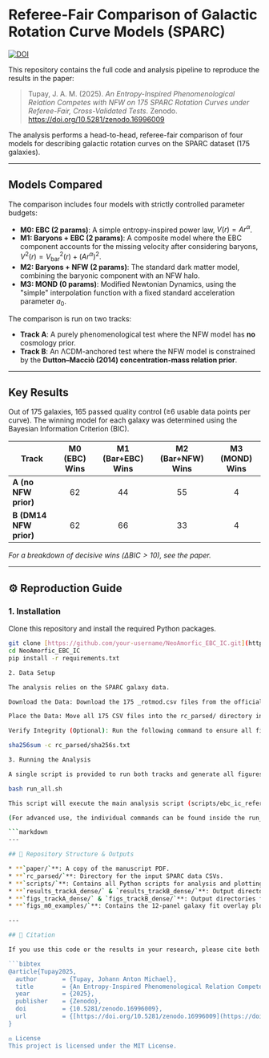 # Referee-Fair Comparison of Galactic Rotation Curve Models (SPARC)

[![DOI](https://zenodo.org/badge/DOI/10.5281/zenodo.16996009.svg)](https://doi.org/10.5281/zenodo.16996009)

This repository contains the full code and analysis pipeline to reproduce the results in the paper:

> Tupay, J. A. M. (2025). *An Entropy-Inspired Phenomenological Relation Competes with NFW on 175 SPARC Rotation Curves under Referee-Fair, Cross-Validated Tests*. Zenodo. https://doi.org/10.5281/zenodo.16996009

The analysis performs a head-to-head, referee-fair comparison of four models for describing galactic rotation curves on the SPARC dataset (175 galaxies).

---

## Models Compared

The comparison includes four models with strictly controlled parameter budgets:

* **M0: EBC (2 params)**: A simple entropy-inspired power law, $V(r) = Ar^{\alpha}$.
* **M1: Baryons + EBC (2 params)**: A composite model where the EBC component accounts for the missing velocity after considering baryons, $V^2(r) = V_{\text{bar}}^2(r) + (Ar^{\alpha})^2$.
* **M2: Baryons + NFW (2 params)**: The standard dark matter model, combining the baryonic component with an NFW halo.
* **M3: MOND (0 params)**: Modified Newtonian Dynamics, using the "simple" interpolation function with a fixed standard acceleration parameter $a_0$.

The comparison is run on two tracks:
* **Track A**: A purely phenomenological test where the NFW model has **no** cosmology prior.
* **Track B**: An ΛCDM-anchored test where the NFW model is constrained by the **Dutton–Macciò (2014) concentration-mass relation prior**.

---

## Key Results

Out of 175 galaxies, 165 passed quality control (≥6 usable data points per curve). The winning model for each galaxy was determined using the Bayesian Information Criterion (BIC).

| Track                   | M0 (EBC) Wins | M1 (Bar+EBC) Wins | M2 (Bar+NFW) Wins | M3 (MOND) Wins |
| ----------------------- | :-----------: | :---------------: | :---------------: | :------------: |
| **A (no NFW prior)** |      62       |        44         |        55         |       4        |
| **B (DM14 NFW prior)** |      62       |        66         |        33         |       4        |

*For a breakdown of decisive wins ($\Delta \text{BIC} > 10$), see the paper.*

---

## ⚙️ Reproduction Guide

### 1. Installation

Clone this repository and install the required Python packages.

```bash
git clone [https://github.com/your-username/NeoAmorfic_EBC_IC.git](https://github.com/your-username/NeoAmorfic_EBC_IC.git)
cd NeoAmorfic_EBC_IC
pip install -r requirements.txt

2. Data Setup

The analysis relies on the SPARC galaxy data.

Download the Data: Download the 175 _rotmod.csv files from the official SPARC website.

Place the Data: Move all 175 CSV files into the rc_parsed/ directory in this repository.

Verify Integrity (Optional): Run the following command to ensure all files are correct and match the versions used in the paper.

sha256sum -c rc_parsed/sha256s.txt

3. Running the Analysis

A single script is provided to run both tracks and generate all figures and tables.

bash run_all.sh

This script will execute the main analysis script (scripts/ebc_ic_referee.py) for both Track A and Track B, followed by the plotting scripts to generate all figures. It will take some time to complete.

(For advanced use, the individual commands can be found inside the run_all.sh script.)

```markdown
---

## 📂 Repository Structure & Outputs

* **`paper/`**: A copy of the manuscript PDF.
* **`rc_parsed/`**: Directory for the input SPARC data CSVs.
* **`scripts/`**: Contains all Python scripts for analysis and plotting.
* **`results_trackA_dense/` & `results_trackB_dense/`**: Output directories for result tables, winner lists, and quality-control exclusion lists (`exclusions.csv`).
* **`figs_trackA_dense/` & `figs_trackB_dense/`**: Output directories for all figures, including the CV-WRMS boxplots.
* **`figs_m0_examples/`**: Contains the 12-panel galaxy fit overlay plots shown in the appendix.

---

## 📜 Citation

If you use this code or the results in your research, please cite both the paper and this repository's Zenodo DOI.

```bibtex
@article{Tupay2025,
  author       = {Tupay, Johann Anton Michael},
  title        = {An Entropy-Inspired Phenomenological Relation Competes with NFW on 175 SPARC Rotation Curves under Referee-Fair, Cross-Validated Tests},
  year         = {2025},
  publisher    = {Zenodo},
  doi          = {10.5281/zenodo.16996009},
  url          = {[https://doi.org/10.5281/zenodo.16996009](https://doi.org/10.5281/zenodo.16996009)}
}

⚖️ License
This project is licensed under the MIT License.

